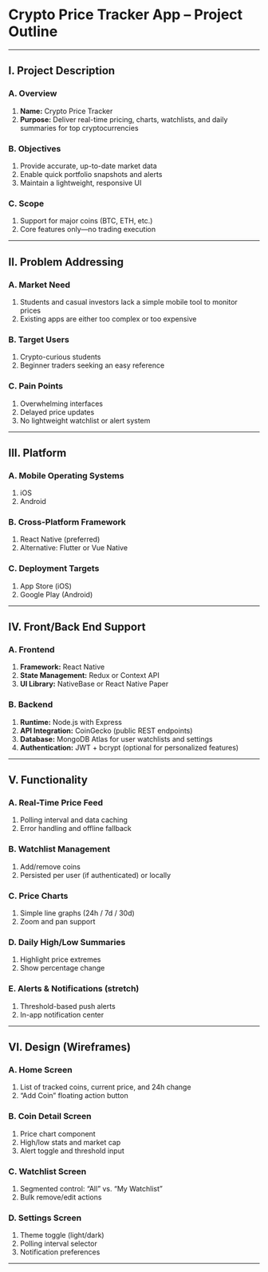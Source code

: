 # Crypto Price Tracker App – Project Outline

---

## I. Project Description

### A. Overview
1. **Name:** Crypto Price Tracker
2. **Purpose:** Deliver real-time pricing, charts, watchlists, and daily summaries for top cryptocurrencies

### B. Objectives
1. Provide accurate, up-to-date market data
2. Enable quick portfolio snapshots and alerts
3. Maintain a lightweight, responsive UI

### C. Scope
1. Support for major coins (BTC, ETH, etc.)
2. Core features only—no trading execution

---

## II. Problem Addressing

### A. Market Need
1. Students and casual investors lack a simple mobile tool to monitor prices
2. Existing apps are either too complex or too expensive

### B. Target Users
1. Crypto-curious students
2. Beginner traders seeking an easy reference

### C. Pain Points
1. Overwhelming interfaces
2. Delayed price updates
3. No lightweight watchlist or alert system

---

## III. Platform

### A. Mobile Operating Systems
1. iOS
2. Android

### B. Cross-Platform Framework
1. React Native (preferred)
2. Alternative: Flutter or Vue Native

### C. Deployment Targets
1. App Store (iOS)
2. Google Play (Android)

---

## IV. Front/Back End Support

### A. Frontend
1. **Framework:** React Native
2. **State Management:** Redux or Context API
3. **UI Library:** NativeBase or React Native Paper

### B. Backend
1. **Runtime:** Node.js with Express
2. **API Integration:** CoinGecko (public REST endpoints)
3. **Database:** MongoDB Atlas for user watchlists and settings
4. **Authentication:** JWT + bcrypt (optional for personalized features)

---

## V. Functionality

### A. Real-Time Price Feed
1. Polling interval and data caching
2. Error handling and offline fallback

### B. Watchlist Management
1. Add/remove coins
2. Persisted per user (if authenticated) or locally

### C. Price Charts
1. Simple line graphs (24h / 7d / 30d)
2. Zoom and pan support

### D. Daily High/Low Summaries
1. Highlight price extremes
2. Show percentage change

### E. Alerts & Notifications (stretch)
1. Threshold-based push alerts
2. In-app notification center

---

## VI. Design (Wireframes)

### A. Home Screen
1. List of tracked coins, current price, and 24h change
2. “Add Coin” floating action button

### B. Coin Detail Screen
1. Price chart component
2. High/low stats and market cap
3. Alert toggle and threshold input

### C. Watchlist Screen
1. Segmented control: “All” vs. “My Watchlist”
2. Bulk remove/edit actions

### D. Settings Screen
1. Theme toggle (light/dark)
2. Polling interval selector
3. Notification preferences

---
